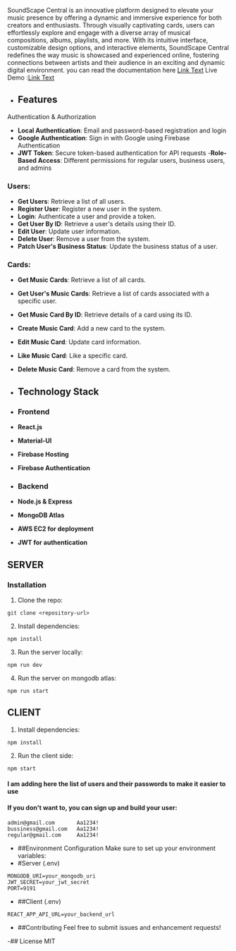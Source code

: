  SoundScape Central is an innovative platform designed to elevate your music presence by offering a dynamic and immersive experience for both creators and enthusiasts. Through visually captivating cards, users can effortlessly explore and engage with a diverse array of musical compositions, albums, playlists, and more. With its intuitive interface, customizable design options, and interactive elements, SoundScape Central redefines the way music is showcased and experienced online, fostering connections between artists and their audience in an exciting and dynamic digital environment.
you can read the documentation here [Link Text](https://documenter.getpostman.com/view/29937654/2sA3rwNEzj#intro)
Live Demo :[Link Text](https://mp3-storage-58830.web.app/)
- ## Features
Authentication & Authorization
- **Local Authentication**: Email and password-based registration and login
- **Google Authentication**: Sign in with Google using Firebase Authentication
- **JWT Token**: Secure token-based authentication for API requests
-**Role-Based Access**: Different permissions for regular users, business users, and admins
### Users:
- **Get Users**: Retrieve a list of all users.
- **Register User**: Register a new user in the system.
- **Login**: Authenticate a user and provide a token.
- **Get User By ID**: Retrieve a user's details using their ID.
- **Edit User**: Update user information.
- **Delete User**: Remove a user from the system.
- **Patch User's Business Status**: Update the business status of a user.


### Cards:
- **Get Music Cards**: Retrieve a list of all cards.
- **Get User's Music Cards**: Retrieve a list of cards associated with a specific user.
- **Get Music Card By ID**: Retrieve details of a card using its ID.
- **Create Music Card**: Add a new card to the system.
- **Edit Music Card**: Update card information.
- **Like Music Card**: Like a specific card.
- **Delete Music Card**: Remove a card from the system.

- ## Technology Stack
- ### Frontend
- **React.js**
- **Material-UI**
- **Firebase Hosting**
- **Firebase Authentication**

- ### Backend
- **Node.js & Express**
- **MongoDB Atlas**
- **AWS EC2 for deployment**
- **JWT for authentication**

 ## SERVER
### Installation
1. Clone the repo:
```
git clone <repository-url>
```
2. Install dependencies:
```
npm install
```
3. Run the server locally:
```
npm run dev
```
4. Run the server on mongodb atlas:
```
npm run start
```
## CLIENT
1. Install dependencies:
```
npm install
```
2. Run the client side:
```
npm start
```
#### I am adding here the list of users and their passwords to make it easier to use
#### If you don't want to, you can sign up and build your user:
```
admin@gmail.com       Aa1234!
bussiness@gmail.com   Aa1234!
regular@gmail.com     Aa1234!

```


























- ##Environment Configuration
Make sure to set up your environment variables:
- #Server (.env)
```
MONGODB_URI=your_mongodb_uri
JWT_SECRET=your_jwt_secret
PORT=9191
```
- ##Client (.env)
```
REACT_APP_API_URL=your_backend_url
```
- ##Contributing
Feel free to submit issues and enhancement requests!

-## License
MIT
